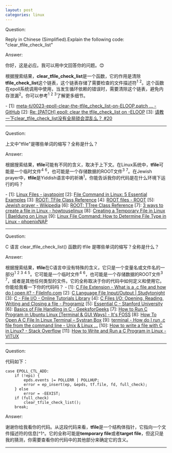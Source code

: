 ```yaml
---
layout: post
categories: linux
---
```

Question:

Reply in Chinese (Simplified).Explain the following code:
"clear_tfile_check_list"

Answer:

你好，这是必应。我可以用中文回答你的问题。😊

根据搜索结果，**clear_tfile_check_list**是一个函数，它的作用是清除**tfile_check_list**这个链表，这个链表存储了需要检查的文件描述符<sup>1</sup> <sup>2</sup>。这个函数在epoll系统调用中使用，当发生循环依赖的错误时，需要清除这个链表，避免内存泄漏<sup>2</sup>。你可以参考<sup>1</sup> <sup>2</sup> <sup>3</sup>了解更多细节。

\-
\[1]: [meta-ti/0023-epoll-clear-the-tfile_check_list-on-ELOOP.patch ... - GitHub](https://github.com/Angstrom-distribution/meta-ti/blob/master/recipes-kernel/linux/linux-ti33x-psp-3.2/3.2.24/0023-epoll-clear-the-tfile_check_list-on-ELOOP.patch)
\[2]: [Re: [PATCH] epoll: clear the tfile_check_list on -ELOOP](https://www.spinics.net/lists/kernel/msg1327855.html)
\[3]: [请教一下clear_tfile_check_list没有全局锁会混乱么？ #20](https://github.com/fastos/fastsocket/issues/20)

<hr/>

Question:

上文中"tfile"是哪些单词的缩写？全称是什么？

Answer:

根据搜索结果，**tfile**可能有不同的含义，取决于上下文。在Linux系统中，**tfile**可能是一个临时文件<sup>4</sup> <sup>6</sup>，也可能是一个存储数据的ROOT文件<sup>3</sup> <sup>7</sup>。在Jewish prayer中，**tfile**是Yiddish语言中的祈祷<sup>1</sup>。你能告诉我你的代码是在什么环境下运行的吗？

\-
\[1]: [Linux Files - javatpoint](https://www.javatpoint.com/linux-files)
\[2]: [File Command in Linux: 5 Essential Examples](https://linuxhandbook.com/file-command/)
\[3]: [ROOT: TFile Class Reference](https://root.cern.ch/doc/master/classTFile.html)
\[4]: [ROOT files - ROOT](https://root.cern/manual/root_files/)
\[5]: [Jewish prayer - Wikipedia](https://en.wikipedia.org/wiki/Jewish_prayer)
\[6]: [ROOT: TTree Class Reference](https://root.cern.ch/doc/master/classTTree.html)
\[7]: [3 ways to create a file in Linux - howtouselinux](https://www.howtouselinux.com/post/create-a-new-file-in-linux)
\[8]: [Creating a Temporary File in Linux | Baeldung on Linux](https://www.baeldung.com/linux/creating-temp-file)
\[9]: [Linux File Command: How to Determine File Type in Linux - phoenixNAP](https://phoenixnap.com/kb/linux-file-command)

<hr/>

Question:

C 语言 clear_tfile_check_list() 函数的 tfile 是哪些单词的缩写？全称是什么？

Answer:

根据搜索结果，**tfile**在C语言中没有特殊的含义，它只是一个变量名或文件名的一部分<sup>1</sup> <sup>2</sup> <sup>3</sup> <sup>4</sup> <sup>5</sup>。它可能是一个临时文件<sup>4</sup> <sup>6</sup>，也可能是一个存储数据的ROOT文件<sup>3</sup> <sup>7</sup>，或者是其他任何类型的文件。它的全称取决于你的代码中如何定义和使用它。你能给我看一下你的代码吗？
\-
\[1]: [C File Extension - What is a .c file and how do I open it? - FileInfo.com](https://fileinfo.com/extension/c)
\[2]: [C Language File Input/Output | Studytonight](https://www.studytonight.com/c/file-input-output.php)
\[3]: [C - File I/O - Online Tutorials Library](https://www.tutorialspoint.com/cprogramming/c_file_io.htm)
\[4]: [C Files I/O: Opening, Reading, Writing and Closing a file - Programiz](https://www.programiz.com/c-programming/c-file-input-output)
\[5]: [Essential C - Stanford University](http://cslibrary.stanford.edu/101/EssentialC.pdf)
\[6]: [Basics of File Handling in C - GeeksforGeeks](https://www.geeksforgeeks.org/basics-file-handling-c/)
\[7]: [How to Run C Program in Ubuntu Linux [Terminal & GUI Ways] - It's FOSS](https://itsfoss.com/run-c-program-linux/)
\[8]: [How To Open A C File In Linux Terminal – Systran Box](https://www.systranbox.com/how-to-open-c-file-in-linux-terminal/)
\[9]: [terminal - How do I run .c file from the command line - Unix & Linux ...](https://unix.stackexchange.com/questions/439349/how-do-i-run-c-file-from-the-command-line)
\[10]: [How to write a file with C in Linux? - Stack Overflow](https://stackoverflow.com/questions/2008267/how-to-write-a-file-with-c-in-linux)
\[11]: [How to Write and Run a C Program in Linux - VITUX](https://vitux.com/how-to-write-and-run-a-c-program-in-linux/)

<hr/>

Question:

代码如下：

```
case EPOLL_CTL_ADD:
    if (!epi) {
        epds.events |= POLLERR | POLLHUP;
        error = ep_insert(ep, &epds, tf.file, fd, full_check);
    } else
        error = -EEXIST;
    if (full_check)
        clear_tfile_check_list();
    break;
```


Answer:

谢谢你给我看你的代码。从这段代码来看，**tfile**是一个结构体指针，它指向一个文件描述符的信息[^1^。它的全称可能是**temporary file**或者**target file**，但这只是我的猜测，你需要查看你的代码中的其他部分来确定它的含义。


<hr/>

